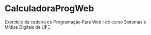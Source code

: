# CalculadoraProgWeb
Exercício da cadeira de Programação Para Web I do curso Sistemas e Mídias Digitais da UFC
